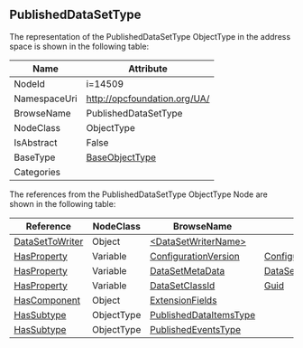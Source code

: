 <!-- objecttype -->
## PublishedDataSetType
  
<!-- end of text -->
The representation of the PublishedDataSetType ObjectType in the address space is shown in the following table:  

|Name|Attribute|
|---|---|
|NodeId|i=14509|
|NamespaceUri|http://opcfoundation.org/UA/|
|BrowseName|PublishedDataSetType|
|NodeClass|ObjectType|
|IsAbstract|False|
|BaseType|[BaseObjectType](../../ObjectTypes/BaseObjectType/readme.md)|
|Categories||

The references from the PublishedDataSetType ObjectType Node are shown in the following table:  

|Reference|NodeClass|BrowseName|DataType|TypeDefinition|ModellingRule|
|---|---|---|---|---|---|
|[DataSetToWriter](../../ReferenceTypes/DataSetToWriter/readme.md)|Object|[&lt;DataSetWriterName&gt;](#&lt;DataSetWriterName&gt;)||[DataSetWriterType](../../ObjectTypes/DataSetWriterType/readme.md)|[OptionalPlaceholder](../../Objects/OptionalPlaceholder/readme.md)|
|[HasProperty](../../ReferenceTypes/HasProperty/readme.md)|Variable|[ConfigurationVersion](#ConfigurationVersion)|[ConfigurationVersionDataType](../../DataTypes/ConfigurationVersionDataType/readme.md)|[PropertyType](../../VariableTypes/PropertyType/readme.md)|[Mandatory](../../Objects/Mandatory/readme.md)|
|[HasProperty](../../ReferenceTypes/HasProperty/readme.md)|Variable|[DataSetMetaData](#DataSetMetaData)|[DataSetMetaDataType](../../DataTypes/DataSetMetaDataType/readme.md)|[PropertyType](../../VariableTypes/PropertyType/readme.md)|[Mandatory](../../Objects/Mandatory/readme.md)|
|[HasProperty](../../ReferenceTypes/HasProperty/readme.md)|Variable|[DataSetClassId](#DataSetClassId)|[Guid](../../DataTypes/Guid/readme.md)|[PropertyType](../../VariableTypes/PropertyType/readme.md)|[Optional](../../Objects/Optional/readme.md)|
|[HasComponent](../../ReferenceTypes/HasComponent/readme.md)|Object|[ExtensionFields](#ExtensionFields)||[ExtensionFieldsType](../../ObjectTypes/ExtensionFieldsType/readme.md)|[Optional](../../Objects/Optional/readme.md)|
|[HasSubtype](../../ReferenceTypes/HasSubtype/readme.md)|ObjectType|[PublishedDataItemsType](#PublishedDataItemsType)||||
|[HasSubtype](../../ReferenceTypes/HasSubtype/readme.md)|ObjectType|[PublishedEventsType](#PublishedEventsType)||||


